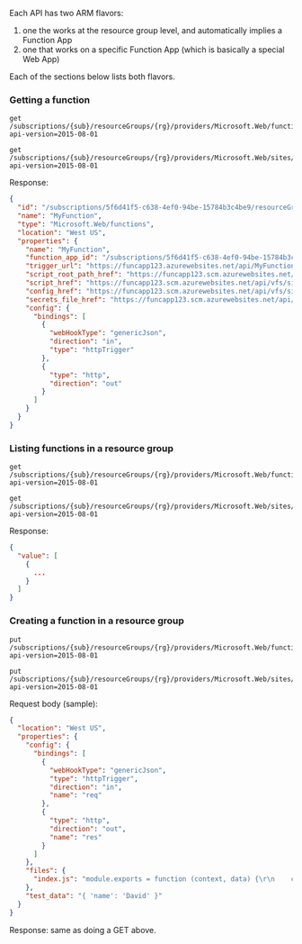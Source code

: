 Each API has two ARM flavors:

1. one the works at the resource group level, and automatically implies a Function App
2. one that works on a specific Function App (which is basically a special Web App)

Each of the sections below lists both flavors.

### Getting a function

    get /subscriptions/{sub}/resourceGroups/{rg}/providers/Microsoft.Web/functions/MyFunction?api-version=2015-08-01

    get /subscriptions/{sub}/resourceGroups/{rg}/providers/Microsoft.Web/sites/{functionapp}/functions/MyFunction?api-version=2015-08-01


Response:

```json
{
  "id": "/subscriptions/5f6d41f5-c638-4ef0-94be-15784b3c4be9/resourceGroups/MyFuncRG/providers/Microsoft.Web/functions/MyFunction",
  "name": "MyFunction",
  "type": "Microsoft.Web/functions",
  "location": "West US",
  "properties": {
    "name": "MyFunction",
    "function_app_id": "/subscriptions/5f6d41f5-c638-4ef0-94be-15784b3c4be9/resourceGroups/MyFuncRG/providers/Microsoft.Web/sites/funcapp123",
    "trigger_url": "https://funcapp123.azurewebsites.net/api/MyFunction?code=AlLHwKCuXxFjqOCWFvGiBJNJKIR7zBeHnZM0GbqwJLT32SVU6Kq3Ag==",
    "script_root_path_href": "https://funcapp123.scm.azurewebsites.net/api/vfs/site/wwwroot/MyFunction/",
    "script_href": "https://funcapp123.scm.azurewebsites.net/api/vfs/site/wwwroot/MyFunction/index.js",
    "config_href": "https://funcapp123.scm.azurewebsites.net/api/vfs/site/wwwroot/MyFunction/function.json",
    "secrets_file_href": "https://funcapp123.scm.azurewebsites.net/api/vfs/data/functions/secrets/MyFunction.json",
    "config": {
      "bindings": [
        {
          "webHookType": "genericJson",
          "direction": "in",
          "type": "httpTrigger"
        },
        {
          "type": "http",
          "direction": "out"
        }
      ]
    }
  }
}
```

### Listing functions in a resource group 

    get /subscriptions/{sub}/resourceGroups/{rg}/providers/Microsoft.Web/functions?api-version=2015-08-01

    get /subscriptions/{sub}/resourceGroups/{rg}/providers/Microsoft.Web/sites/{functionapp}/functions?api-version=2015-08-01

Response:

```json
{
  "value": [
    {
      ...
    }
  ]
}
```

### Creating a function in a resource group 

    put /subscriptions/{sub}/resourceGroups/{rg}/providers/Microsoft.Web/functions/MyFunction?api-version=2015-08-01

    put /subscriptions/{sub}/resourceGroups/{rg}/providers/Microsoft.Web/sites/{functionapp}/functions/MyFunction?api-version=2015-08-01

Request body (sample):

```json
{
  "location": "West US",
  "properties": {
    "config": {
      "bindings": [
        {
          "webHookType": "genericJson",
          "type": "httpTrigger",
          "direction": "in",
          "name": "req"
        },
        {
          "type": "http",
          "direction": "out",
          "name": "res"
        }
      ]
    },
    "files": {
      "index.js": "module.exports = function (context, data) {\r\n    context.res = {\r\n        body: { greeting: 'Hello ' + data.first + ' ' + data.last + '!'}\r\n    };\r\n\r\n    context.done();\r\n};\r\n"
    },
    "test_data": "{ 'name': 'David' }"
  }
}
```

Response: same as doing a GET above.